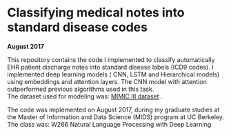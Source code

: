 # Classifying medical notes into standard disease codes

**August 2017**

This repository contains the code I implemented to classify automatically EHR patient discharge notes into standard
disease labels (ICD9 codes). I implemented deep learning models ( CNN, LSTM and Hierarchical models) using embeddings and 
attention layers. The CNN model with attention outperformed previous algorithms used in this task.   
The dataset used for modeling was: [MIMIC III dataset](https://mimic.physionet.org) .

The code was implemented on August 2017, during my graduate studies at the Master of Information and Data Science (MIDS) program at UC Berkeley. The class was: W266 Natural Language Processing with Deep Learning
